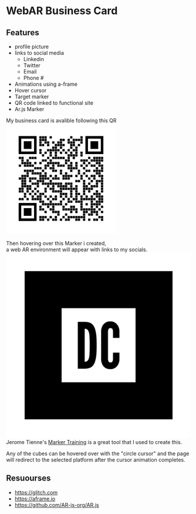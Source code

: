 # WebAR Business Card

## Features

- profile picture
- links to social media
    - Linkedin
    - Twitter
    - Email
    - Phone #
- Animations using a-frame
- Hover cursor
- Target marker
- QR code linked to functional site
- Ar.js Marker


My business card is avalible following this QR  
![QR Code](https://raw.githubusercontent.com/urwithinrange/urwithinrange.github.io/main/webAR_business_card/card-qr.png)  
  
Then hovering over this Marker i created,  
a web AR environment will appear with links to my socials.  
![My target](https://raw.githubusercontent.com/urwithinrange/urwithinrange.github.io/main/webAR_business_card/pattern-frame.png)  
Jerome Tienne's [Marker Training](https://jeromeetienne.github.io/AR.js/three.js/examples/marker-training/examples/generator.html "custom marker generator") is a great tool that I used to create this.  
  
Any of the cubes can be hovered over with the "circle cursor" and the page will redirect to the selected platform after the cursor animation completes.

## Resuourses

- https://glitch.com
- https://aframe.io
- https://github.com/AR-js-org/AR.js
